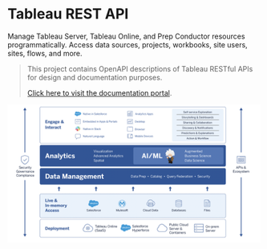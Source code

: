 # Tableau REST API

Manage Tableau Server, Tableau Online, and Prep Conductor resources programmatically. Access data sources, projects, workbooks, site users, sites, flows, and more.

>This project contains OpenAPI descriptions of Tableau RESTful APIs for design and documentation purposes.
>
>[Click here to visit the documentation portal](https://stelloprint.stoplight.io/docs/tableau-rest-api/).

![tableau platform](assets/images/tableau-platform.png)
